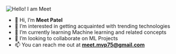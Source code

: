 ![Hello! I am Meet](https://user-images.githubusercontent.com/101440127/229282005-42555712-3795-4694-a762-96b4ee7d1546.png)



- 👋 Hi, I’m **Meet Patel**
- 👀 I’m interested in getting acquainted with trending technologies
- 🌱 I’m currently learning Machine learning and related concepts
- 💞️ I’m looking to collaborate on ML Projects
- 📫 You can reach me out at **meet.mvp75@gmail.com**

<!---
meetp2022/meetp2022 is a ✨ special ✨ repository because its `README.md` (this file) appears on your GitHub profile.
You can click the Preview link to take a look at your changes.
--->
